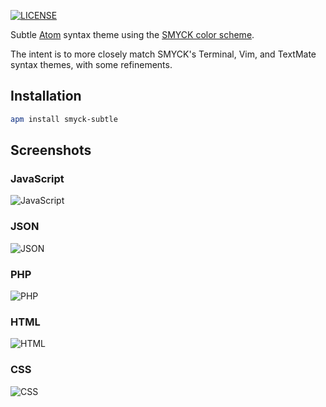 [![LICENSE](https://img.shields.io/badge/license-MIT-blue.svg?style=flat-square)](https://github.com/troncali/smyck-subtle-syntax/blob/master/LICENSE)

Subtle [Atom](https://atom.io) syntax theme using the [SMYCK color scheme](http://color.smyck.org).  

The intent is to more closely match SMYCK's Terminal, Vim, and TextMate syntax themes, with some refinements.

## Installation
```bash
apm install smyck-subtle
```

## Screenshots

### JavaScript
![JavaScript]()

### JSON
![JSON](https://github.com/troncli/smyck-subtle-syntax/shots/json.jpeg)


### PHP
![PHP]()

### HTML
![HTML]()

### CSS
![CSS]()
